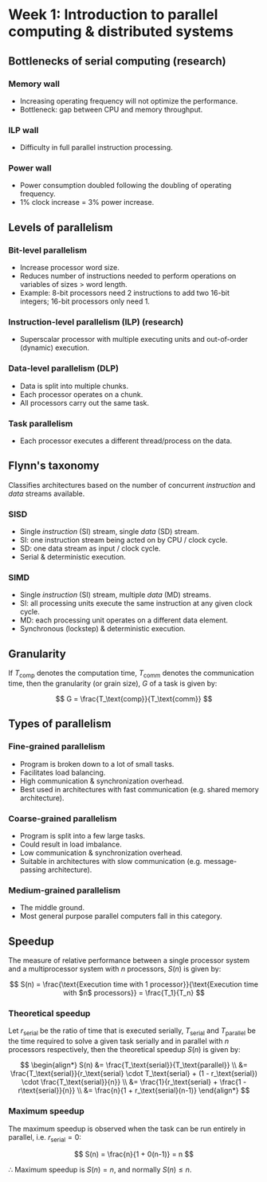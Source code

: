 # Week 1: Introduction to parallel computing & distributed systems

## Bottlenecks of serial computing (research)

### Memory wall

* Increasing operating frequency will not optimize the performance.
* Bottleneck: gap between CPU and memory throughput.

### ILP wall

* Difficulty in full parallel instruction processing.

### Power wall

* Power consumption doubled following the doubling of operating frequency.
* 1% clock increase = 3% power increase.

## Levels of parallelism

### Bit-level parallelism

* Increase processor word size.
* Reduces number of instructions needed to perform operations on variables of sizes > word length.
* Example: 8-bit processors need 2 instructions to add two 16-bit integers; 16-bit processors only need 1.

### Instruction-level parallelism (ILP) (research)

* Superscalar processor with multiple executing units and out-of-order (dynamic) execution.

### Data-level parallelism (DLP)

* Data is split into multiple chunks.
* Each processor operates on a chunk.
* All processors carry out the same task.

### Task parallelism

* Each processor executes a different thread/process on the data.

## Flynn's taxonomy

Classifies architectures based on the number of concurrent *instruction* and *data* streams available.

### SISD

* Single *instruction* (SI) stream, single *data* (SD) stream.
* SI: one instruction stream being acted on by CPU / clock cycle.
* SD: one data stream as input / clock cycle.
* Serial & deterministic execution.

### SIMD

* Single *instruction* (SI) stream, multiple *data* (MD) streams.
* SI: all processing units execute the same instruction at any given clock cycle.
* MD: each processing unit operates on a different data element.
* Synchronous (lockstep) & deterministic execution.

## Granularity

If $T_\text{comp}$ denotes the computation time, $T_\text{comm}$ denotes the communication time, then the granularity (or grain size), $G$ of a task is given by:

$$
    G = \frac{T_\text{comp}}{T_\text{comm}}
$$

## Types of parallelism

### Fine-grained parallelism

* Program is broken down to a lot of small tasks.
* Facilitates load balancing.
* High communication & synchronization overhead.
* Best used in architectures with fast communication (e.g. shared memory architecture).

### Coarse-grained parallelism

* Program is split into a few large tasks.
* Could result in load imbalance.
* Low communication & synchronization overhead.
* Suitable in architectures with slow communication (e.g. message-passing architecture).

### Medium-grained parallelism

* The middle ground.
* Most general purpose parallel computers fall in this category.

## Speedup

The measure of relative performance between a single processor system and a multiprocessor system with $n$ processors, $S(n)$ is given by:

$$
    S(n) = \frac{\text{Execution time with 1 processor}}{\text{Execution time with $n$ processors}} = \frac{T_1}{T_n}
$$

### Theoretical speedup

Let $r_\text{serial}$ be the ratio of time that is executed serially, $T_\text{serial}$ and $T_\text{parallel}$ be the time required to solve a given task serially and in parallel with $n$ processors respectively, then the theoretical speedup $S(n)$ is given by:

$$
\begin{align*}
    S(n) &= \frac{T_\text{serial}}{T_\text{parallel}} \\
    &= \frac{T_\text{serial}}{r_\text{serial} \cdot T_\text{serial} + (1 - r_\text{serial}) \cdot \frac{T_\text{serial}}{n}} \\
    &= \frac{1}{r_\text{serial} + \frac{1 - r\text{serial}}{n}} \\
    &= \frac{n}{1 + r_\text{serial}(n-1)}
\end{align*}
$$

### Maximum speedup

The maximum speedup is observed when the task can be run entirely in parallel, i.e. $r_\text{serial} = 0$:

$$
    S(n) = \frac{n}{1 + 0(n-1)} = n
$$

$\therefore$ Maximum speedup is $S(n) = n$, and normally $S(n) \le n$.
